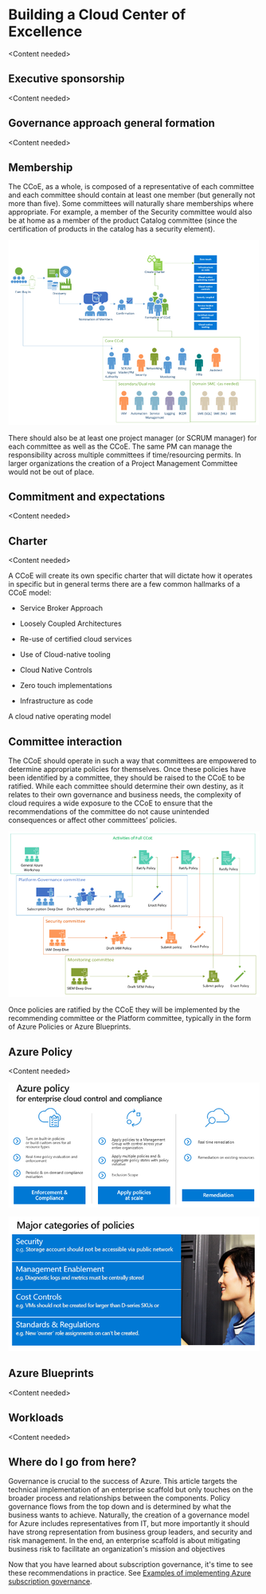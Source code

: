 Building a Cloud Center of Excellence
=====================================

\<Content needed\>

Executive sponsorship
---------------------

\<Content needed\>

Governance approach general formation
-------------------------------------

\<Content needed\>

Membership
----------

The CCoE, as a whole, is composed of a representative of each committee and each
committee should contain at least one member (but generally not more than five).
Some committees will naturally share memberships where appropriate. For example,
a member of the Security committee would also be at home as a member of the
product Catalog committee (since the certification of products in the catalog
has a security element).

![](media/819016f56504dee1d5110f2ada273c6d.png)

There should also be at least one project manager (or SCRUM manager) for each
committee as well as the CCoE. The same PM can manage the responsibility across
multiple committees if time/resourcing permits. In larger organizations the
creation of a Project Management Committee would not be out of place.

Commitment and expectations
---------------------------

\<Content needed\>

Charter
-------

\<Content needed\>

A CCoE will create its own specific charter that will dictate how it operates in
specific but in general terms there are a few common hallmarks of a CCoE model:

-   Service Broker Approach

-   Loosely Coupled Architectures

-   Re-use of certified cloud services

-   Use of Cloud-native tooling

-   Cloud Native Controls

-   Zero touch implementations

-   Infrastructure as code

A cloud native operating model

Committee interaction
---------------------

The CCoE should operate in such a way that committees are empowered to determine
appropriate policies for themselves. Once these policies have been identified by
a committee, they should be raised to the CCoE to be ratified. While each
committee should determine their own destiny, as it relates to their own
governance and business needs, the complexity of cloud requires a wide exposure
to the CCoE to ensure that the recommendations of the committee do not cause
unintended consequences or affect other committees’ policies.

![](media/b5894709aa0c18136e825c8596bcc62d.png)

Once policies are ratified by the CCoE they will be implemented by the
recommending committee or the Platform committee, typically in the form of Azure
Policies or Azure Blueprints.

Azure Policy
------------

\<Content needed\>

![](media/2773ac3577d35093ea3b357c344461ce.png)

![](media/488d7638daba5bfd40c804b503e3989b.png)

Azure Blueprints
----------------

\<Content needed\>

Workloads
---------

\<Content needed\>

Where do I go from here?
------------------------

Governance is crucial to the success of Azure. This article targets the
technical implementation of an enterprise scaffold but only touches on the
broader process and relationships between the components. Policy governance
flows from the top down and is determined by what the business wants to achieve.
Naturally, the creation of a governance model for Azure includes representatives
from IT, but more importantly it should have strong representation from business
group leaders, and security and risk management. In the end, an enterprise
scaffold is about mitigating business risk to facilitate an organization's
mission and objectives

Now that you have learned about subscription governance, it's time to see these
recommendations in practice. See [Examples of implementing Azure subscription
governance](https://github.com/rdendtler/architecture-center/blob/eca/scaffold-v2/docs/cloud-adoption/appendix/azure-scaffold-examples.md).
